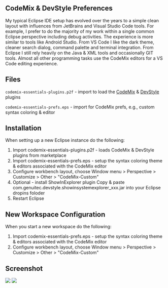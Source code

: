 ## CodeMix & DevStyle Preferences
My typical Eclipse IDE setup has evolved over the years to a simple clean 
layout with influences from JetBrains and Visual Studio Code tools. 
For example, I prefer to do the majority of my work within a single 
common Eclipse perspective including debug activities. The experience is 
more similar to tools like Android Studio. From VS Code I like the dark theme, 
cleaner search dialog, command palette and terminal integration. From Eclipse 
I still rely heavily on the Java & XML tools and occasionally GIT tools. Almost 
all other programming tasks use the CodeMix editors for a VS Code editing 
experience.

## Files

`codemix-essentials-plugins.p2f` - import to load the [CodeMix](https://marketplace.eclipse.org/content/codemix) & [DevStyle](https://marketplace.eclipse.org/content/darkest-dark-theme-devstyle) plugins

`codemix-essentials-prefs.eps` - import for CodeMix prefs, e.g., custom syntax coloring & editor 

## Installation
When setting up a new Eclipse instance do the following:
1. Import codemix-essentials-plugins.p2f - loads CodeMix & DevStyle plugins from marketplace
2. Import codemix-essentials-prefs.eps - setup the syntax coloring theme & editors associated with the CodeMix editor
3. Configure workbench layout, choose 
   Window menu > Perspective > Customize > Other > "CodeMix-Custom"
4. Optional - install ShowInExplorer plugin
   Copy & paste com.genuitec.devstyle.showinsystemexplorer_xxx.jar into your Eclipse dropins foloder
5. Restart Eclipse 

## New Workspace Configuration
When you start a new workspace do the following: 
1. Import codemix-essentials-prefs.eps - setup the syntax coloring theme & editors associated with the CodeMix editor
2. Configure workbench layout, choose 
   Window menu > Perspective > Customize > Other > "CodeMix-Custom"

## Screenshot
![](https://content.screencast.com/users/wparrott/folders/Snagit/media/a577ff03-ef9f-4f37-bf66-7a489eb2cc05/2018-04-23_13-13-03.png) 
![](https://https://github.com/wayneparrott/eclipse-configuration/docs/codemix-perspective.png) 
